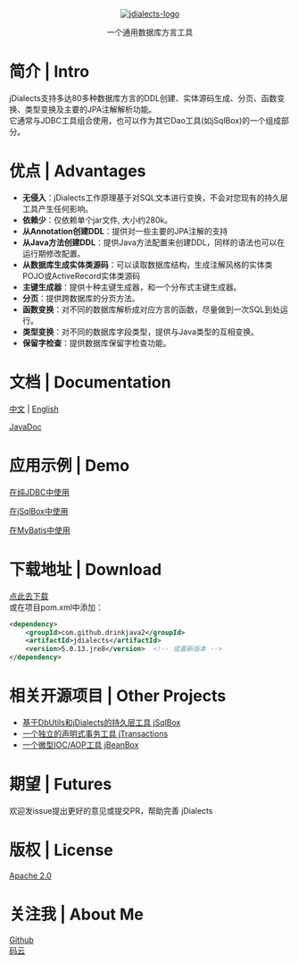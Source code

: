 <p align="center">
  <a href="https://github.com/drinkjava2/jDialects">
   <img alt="jdialects-logo" src="jdialects-logo.png">
  </a>
</p>

<p align="center">
  一个通用数据库方言工具
</p>

# 简介 | Intro

jDialects支持多达80多种数据库方言的DDL创建、实体源码生成、分页、函数变换、类型变换及主要的JPA注解解析功能。  
它通常与JDBC工具组合使用，也可以作为其它Dao工具(如jSqlBox)的一个组成部分。

# 优点 | Advantages

- **无侵入**：jDialects工作原理基于对SQL文本进行变换，不会对您现有的持久层工具产生任何影响。
- **依赖少**：仅依赖单个jar文件, 大小约280k。
- **从Annotation创建DDL**：提供对一些主要的JPA注解的支持
- **从Java方法创建DDL**：提供Java方法配置来创建DDL，同样的语法也可以在运行期修改配置。
- **从数据库生成实体类源码**：可以读取数据库结构，生成注解风格的实体类POJO或ActiveRecord实体类源码
- **主键生成器**：提供十种主键生成器，和一个分布式主键生成器。
- **分页**：提供跨数据库的分页方法。
- **函数变换**：对不同的数据库解析成对应方言的函数，尽量做到一次SQL到处运行。
- **类型变换**：对不同的数据库字段类型，提供与Java类型的互相变换。
- **保留字检查**：提供数据库保留字检查功能。

# 文档 | Documentation

[中文](https://gitee.com/drinkjava2/jdialects/wikis/pages)  |  [English](https://gitee.com/drinkjava2/jdialects/wiki)

[JavaDoc](http://search.maven.org/#search%7Cga%7C1%7Ca%3A%22jdialects%22)

# 应用示例 | Demo

[在纯JDBC中使用](https://gitee.com/drinkjava2/jdialects/wikis/pages?title=8.1-%E5%9C%A8%E7%BA%AFJDBC%E9%A1%B9%E7%9B%AE%E4%B8%AD%E4%BD%BF%E7%94%A8&parent=%E7%94%A8%E6%88%B7%E6%89%8B%E5%86%8C)

[在jSqlBox中使用](https://gitee.com/drinkjava2/jdialects/wikis/pages?title=8.2-%E5%9C%A8jSqlBox%E9%A1%B9%E7%9B%AE%E4%B8%AD%E4%BD%BF%E7%94%A8&parent=%E7%94%A8%E6%88%B7%E6%89%8B%E5%86%8C)

[在MyBatis中使用](https://gitee.com/drinkjava2/jdialects/wikis/pages?title=8.3-%E5%9C%A8MyBatis%E4%B8%AD%E4%BD%BF%E7%94%A8&parent=%E7%94%A8%E6%88%B7%E6%89%8B%E5%86%8C)

# 下载地址 | Download

[点此去下载](http://search.maven.org/#search%7Cga%7C1%7Ca%3A%22jdialects%22)  
或在项目pom.xml中添加：
```xml
<dependency>
    <groupId>com.github.drinkjava2</groupId>
    <artifactId>jdialects</artifactId>
    <version>5.0.13.jre8</version>  <!-- 或最新版本 -->
</dependency>
```

# 相关开源项目 | Other Projects

- [基于DbUtils和jDialects的持久层工具 jSqlBox](https://gitee.com/drinkjava2/jSqlBox)
- [一个独立的声明式事务工具 jTransactions](https://gitee.com/drinkjava2/jTransactions)
- [一个微型IOC/AOP工具 jBeanBox](https://gitee.com/drinkjava2/jBeanBox)

# 期望 | Futures

欢迎发issue提出更好的意见或提交PR，帮助完善 jDialects

# 版权 | License

[Apache 2.0](http://www.apache.org/licenses/LICENSE-2.0)

# 关注我 | About Me
[Github](https://github.com/drinkjava2)  
[码云](https://gitee.com/drinkjava2)  
